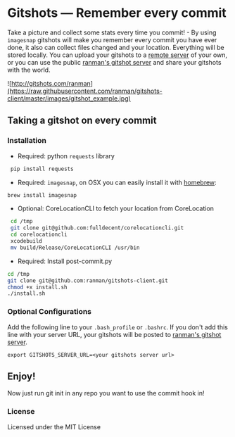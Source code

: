 # Gitshots — Remember every commit
Take a picture and collect some stats every time you commit! - By using `imagesnap` gitshots will make you remember every commit you have ever done, it also can collect files changed and your location.
Everything will be stored locally. You can upload your gitshots to a [remote server](https://github.com/ranman/gitshots-server) of your own, or you can use the public [ranman's gitshot server](http://gitshots.ranman.org) and share your gitshots with the world.

![http://gitshots.com/ranman](https://raw.githubusercontent.com/ranman/gitshots-client/master/images/gitshot_example.jpg)

Taking a gitshot on every commit
-------------

### Installation
* Required: python `requests` library
```bash
 pip install requests
```
* Required: `imagesnap`, on OSX you can easily install it with [homebrew](http://mxcl.github.io/homebrew/):
```bash
brew install imagesnap
```
* Optional: CoreLocationCLI to fetch your location from CoreLocation 
```bash
 cd /tmp
 git clone git@github.com:fulldecent/corelocationcli.git
 cd corelocationcli
 xcodebuild
 mv build/Release/CoreLocationCLI /usr/bin
```
* Required: Install post-commit.py 
```bash
cd /tmp
git clone git@github.com:ranman/gitshots-client.git
chmod +x install.sh
./install.sh
```

### Optional Configurations
Add the following line to your `.bash_profile` or `.bashrc`. If you don't add this line with your server URL, your gitshots will be posted to [ranman's gitshot server](http://gitshots.ranman.org).

    export GITSHOTS_SERVER_URL=<your gitshots server url>


Enjoy!
-------------
Now just run git init in any repo you want to use the commit hook in!

### License
Licensed under the MIT License